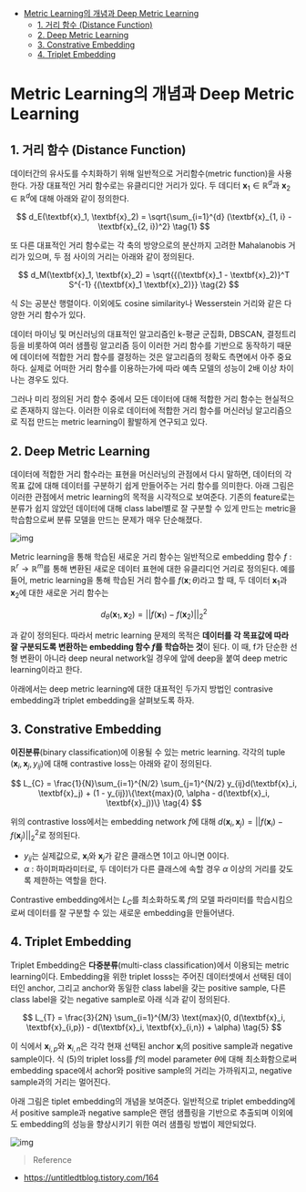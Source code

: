 - [Metric Learning의 개념과 Deep Metric Learning](#metric-learning의-개념과-deep-metric-learning)
  - [1. 거리 함수 (Distance Function)](#1-거리-함수-distance-function)
  - [2. Deep Metric Learning](#2-deep-metric-learning)
  - [3. Constrative Embedding](#3-constrative-embedding)
  - [4. Triplet Embedding](#4-triplet-embedding)


#  Metric Learning의 개념과 Deep Metric Learning

## 1. 거리 함수 (Distance Function)

데이터간의 유사도를 수치화하기 위해 일반적으로 거리함수(metric function)을 사용한다. 가장 대표적인 거리 함수로는 유클리디안 거리가 있다. 두 데디터 $\textbf{x}_1 \in \mathbb{R}^{d}$과 $\textbf{x}_2 \in \mathbb{R}^d$에 대해 아래와 같이 정의한다.

$$ d_E(\textbf{x}_1, \textbf{x}_2) = \sqrt{\sum_{i=1}^{d} (\textbf{x}_{1, i} - \textbf{x}_{2, i})^2} \tag{1} $$

또 다른 대표적인 거리 함수로는 각 축의 방양으로의 분산까지 고려한 Mahalanobis 거리가 있으며, 두 점 사이의 거리는 아래와 같이 정의된다.

$$ d_M(\textbf{x}_1, \textbf{x}_2) = \sqrt{{(\textbf{x}_1 - \textbf{x}_2)}^T S^{-1} {(\textbf{x}_1 \textbf{x}_2)}} \tag{2} $$

식 $S$는 공분산 행렬이다. 이외에도 cosine similarity나 Wesserstein 거리와 같은 다양한 거리 함수가 있다.

데이터 마이닝 및 머신러닝의 대표적인 알고리즘인 k-평균 군집화, DBSCAN, 결정트리 등을 비롯하여 여러 샘플링 알고리즘 등이 이러한 거리 함수를 기반으로 동작하기 때문에 데이터에 적합한 거리 함수를 결정하는 것은 알고리즘의 정확도 측면에서 아주 중요하다. 실제로 어떠한 거리 함수를 이용하는가에 따라 예측 모델의 성능이 2배 이상 차이나는 경우도 있다.

그러나 미리 정의된 거리 함수 중에서 모든 데이터에 대해 적합한 거리 함수는 현실적으로 존재하지 않는다. 이러한 이유로 데이터에 적합한 거리 함수를 머신러닝 알고리즘으로 직접 만드는 metric learning이 활발하게 연구되고 있다.

## 2. Deep Metric Learning

데이터에 적합한 거리 함수라는 표현을 머신러닝의 관점에서 다시 말하면, 데이터의 각 목표 값에 대해 데이터를 구분하기 쉽게 만들어주는 거리 함수를 의미한다. 아래 그림은 이러한 관점에서 metric learning의 목적을 시각적으로 보여준다. 기존의 feature로는 분류가 쉽지 않았던 데이터에 대해 class label별로 잘 구분할 수 있게 만드는 metric을 학습함으로써 분류 모델을 만드는 문제가 매우 단순해졌다. 

![img](https://img1.daumcdn.net/thumb/R1280x0/?scode=mtistory2&fname=https%3A%2F%2Fblog.kakaocdn.net%2Fdn%2Fdpuky0%2FbtqIjeVyxZo%2FSnmmbKkMGT6aD1JSWybngk%2Fimg.png)

Metric learning을 통해 학습된 새로운 거리 함수는 일반적으로 embedding 함수 $f: \mathbb{R}^r \rightarrow \mathbb{R}^m$를 통해 변환된 새로운 데이터 표현에 대한 유클리디언 거리로 정의된다. 예를 들어, metric learning을 통해 학습된 거리 함수를 $f(\textbf{x};\theta)$라고 할 때, 두 데이터 $\textbf{x}_1$과 $\textbf{x}_2$에 대한 새로운 거리 함수는 

$$ d_{\theta}(\textbf{x}_1, \textbf{x}_2) = ||f(\textbf{x}_1) - f(\textbf{x}_2) ||_2^2 \tag{3} $$

과 같이 정의된다. 따라서 metric learning 문제의 목적은 **데이터를 각 목표값에 따라 잘 구분되도록 변환하는 embedding 함수 $f$를 학습하는 것**이 된다. 이 때, f가 단순한 선형 변환이 아니라 deep neural network일 경우에 앞에 deep을 붙여 deep metric learning이라고 한다.

아래에서는 deep metric learning에 대한 대표적인 두가지 방법인 contrasive embedding과 triplet embedding을 살펴보도록 하자.

## 3. Constrative Embedding

**이진분류**(binary classification)에 이용될 수 있는 metric learning. 각각의 tuple $(\textbf{x}_i, \textbf{x}_j, y_{ij})$에 대해 contrastive loss는 아래와 같이 정의된다.

$$ L_{C} = \frac{1}{N}\sum_{i=1}^{N/2} \sum_{j=1}^{N/2} y_{ij}d(\textbf{x}_i, \textbf{x}_j) + (1 - y_{ij})\{\text{max}(0, \alpha - d(\textbf{x}_i, \textbf{x}_j))\} \tag{4} $$

위의 contrastive loss에서는 embedding network $f$에 대해 $d(\textbf{x}_i, \textbf{x}_j) = ||f(\textbf{x}_i) - f(\textbf{x}_j)||_2^2$로 정의된다.

- $y_{ij}$는 실제값으로, $\textbf{x}_i$와 $\textbf{x}_j$가 같은 클래스면 1이고 아니면 0이다.
- $\alpha$ : 하이퍼파라미터로, 두 데이터가 다른 클래스에 속할 경우 $\alpha$ 이상의 거리를 갖도록 제한하는 역할을 한다.

Contrastive embedding에서는 $L_C$를 최소화하도록 $f$의 모델 파라미터를 학습시킴으로써 데이터를 잘 구분할 수 있는 새로운 embedding을 만들어낸다.

## 4. Triplet Embedding

Triplet Embedding은 **다중분류**(multi-class classification)에서 이용되는 metric learning이다. Embedding을 위한 triplet losss는 주어진 데이터셋에서 선택된 데이터인 anchor, 그리고 anchor와 동일한 class label을 갖는 positive sample, 다른 class label을 갖는 negative sample로 아래 식과 같이 정의된다. 

$$ L_{T} = \frac{3}{2N} \sum_{i=1}^{M/3} \text{max}(0, d(\textbf{x}_i, \textbf{x}_{i,p}) - d(\textbf{x}_i, \textbf{x}_{i,n}) + \alpha) \tag{5} $$

이 식에서 $\textbf{x}_{i, p}$와 $\textbf{x}_{i, n}$은 각각 현재 선택된 anchor $\textbf{x}_i$의 positive sample과 negative sample이다. 식 (5)의 triplet loss를 $f$의 model parameter $\theta$에 대해 최소화함으로써 embedding space에서 achor와 positive sample의 거리는 가까워지고, negative sample과의 거리는 멀어진다.

아래 그림은 tiplet embedding의 개념을 보여준다. 일반적으로 triplet embedding에서 positive sample과 negative sample은 랜덤 샘플링을 기반으로 추출되며 이외에도 embedding의 성능을 향상시키기 위한 여러 샘플링 방법이 제안되었다.

![img](https://img1.daumcdn.net/thumb/R1280x0/?scode=mtistory2&fname=https%3A%2F%2Fblog.kakaocdn.net%2Fdn%2FFboxH%2FbtqIlvR6Xbd%2Fm7VKQ1VnNlrGwELyrSIve0%2Fimg.png)


> Reference
- <https://untitledtblog.tistory.com/164>
